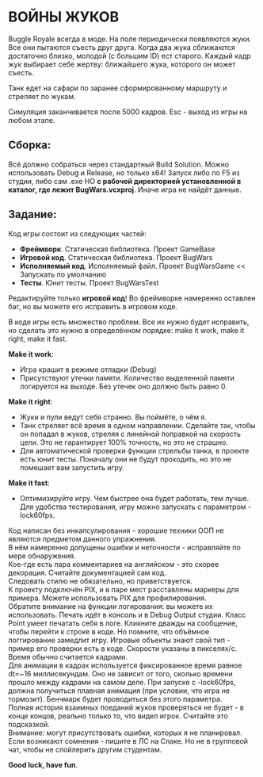 # ВОЙНЫ ЖУКОВ

Buggle Royale всегда в моде. На поле периодически появляются жуки. Все они пытаются съесть друг друга. Когда два жука сближаются достаточно близко, молодой (с большим ID) ест старого.
Каждый кадр жук выбирает себе жертву: ближайшего жука, которого он может съесть.

Танк едет на сафари по заранее сформированному маршруту и стреляет по жукам.

Симуляция заканчивается после 5000 кадров. Esc - выход из игры на любом этапе.

## Сборка:

Всё должно собраться через стандартный Build Solution. Можно использовать Debug и Release, но только x64!
Запуск либо по F5 из студии, либо сам .exe НО **с рабочей директорией установленной в каталог, где лежит BugWars.vcxproj**. Иначе игра не найдёт данные.

## Задание:

Код игры состоит из следующих частей:
* **Фреймворк**. Статическая библиотека. Проект GameBase
* **Игровой код**. Статическая библиотека. Проект BugWars
* **Исполняемый код**. Исполняемый файл. Проект BugWarsGame << Запускать по умолчанию
* **Тесты**. Юнит тесты. Проект BugWarsTest
	
Редактируйте только **игровой код**!
Во фреймворке намеренно оставлен баг, но вы можете его исправить в игровом коде.

В коде игры есть множество проблем. Все их нужно будет исправить, но сделать это нужно в определённом порядке: make it work, make it right, make it fast.

**Make it work**:

* Игра крашит в режиме отладки (Debug)
* Присутствуют утечки памяти. Количество выделенной памяти логируется на выходе. Без утечек оно должно быть равно 0.
	
**Make it right**:

* Жуки и пули ведут себя странно. Вы поймёте, о чём я.
* Танк стреляет всё время в одном направлении. Сделайте так, чтобы он попадал в жуков, стреляя с линейной поправкой на скорость цели. Это не гарантирует 100% точность, но это не страшно.
* Для автоматической проверки функции стрельбы танка, в проекте есть юнит тесты. Поначалу они не будут проходить, но это не помешает вам запустить игру.
	
**Make it fast**:

* Оптимизируйте игру. Чем быстрее она будет работать, тем лучше. Для удобства тестирования, игру можно запускать с параметром -lock60fps. 

	
Код написан без инкапсулирования - хорошие техники ООП не являются предметом данного упражнения.  
В нём намеренно допущены ошибки и неточности - исправляйте по мере обнаружения.  
Кое-где есть пара комментариев на английском - это скорее декорация. Считайте документацией сам код.  
Следовать стилю не обязательно, но приветствуется.  
К проекту подключён PIX, и в паре мест расставлены маркеры для примера. Можете использовать PIX для профилирования.  
Обратите внимание на функции логирования: вы можете их использовать. Печать идёт в консоль и в Debug Output студии. Класс Point умеет печатать себя в логе. Кликните дважды на сообщение, чтобы перейти к строке в коде. Но помните, что объёмное логгирование замедлит игру.
Игровые объекты знают свой тип - пример его проверки есть в коде.
Скорости указаны в пикселях/с.  
Время обычно считается кадрами.  
Для анимации в кадрах используется фиксированное время равное dt=~16 миллисекундам. Оно не зависит от того, сколько времени прошло между кадрами на самом деле. При запуске с -lock60fps, должна получиться плавная анимация (при условии, что игра не тормозит). Бенчмарк будет проводиться без этого параметра.  
Полная история взаимных поеданий жуков проверяться не будет - в конце концов, реально только то, что видел игрок. Считайте это подсказкой.  
Внимание: могут присутствовать ошибки, которых я не планировал. Если возникают сомнения - пишите в ЛС на Слаке. Но не в групповой чат, чтобы не спойлерить другим студентам.  
  
**Good luck, have fun**.
